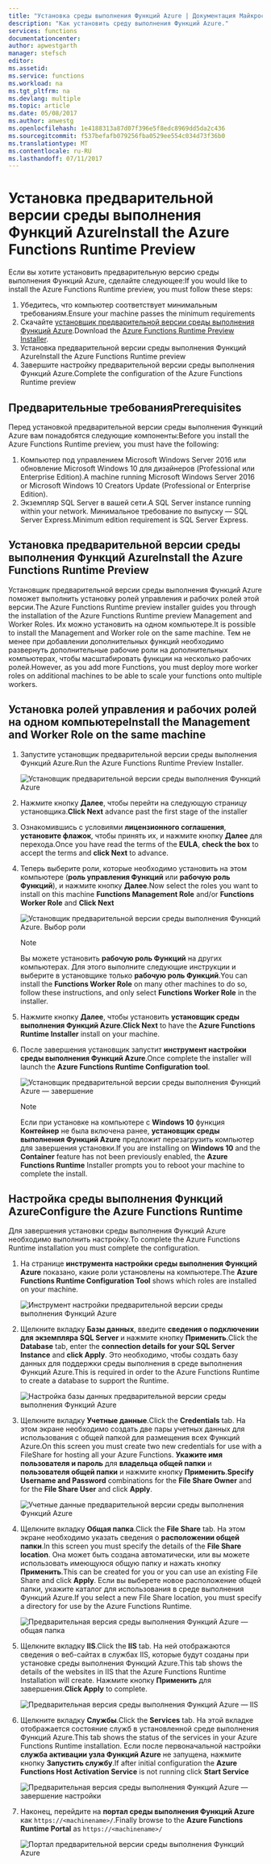 ```yaml
---
title: "Установка среды выполнения Функций Azure | Документация Майкрософт"
description: "Как установить среду выполнения Функций Azure."
services: functions
documentationcenter: 
author: apwestgarth
manager: stefsch
editor: 
ms.assetid: 
ms.service: functions
ms.workload: na
ms.tgt_pltfrm: na
ms.devlang: multiple
ms.topic: article
ms.date: 05/08/2017
ms.author: anwestg
ms.openlocfilehash: 1e4188313a87d07f396e5f8edc8969dd5da2c436
ms.sourcegitcommit: f537befafb079256fba0529ee554c034d73f36b0
ms.translationtype: MT
ms.contentlocale: ru-RU
ms.lasthandoff: 07/11/2017
---
```

# <a name="install-the-azure-functions-runtime-preview"></a><span data-ttu-id="5c9ca-103">Установка предварительной версии среды выполнения Функций Azure</span><span class="sxs-lookup"><span data-stu-id="5c9ca-103">Install the Azure Functions Runtime Preview</span></span>

<span data-ttu-id="5c9ca-104">Если вы хотите установить предварительную версию среды выполнения Функций Azure, сделайте следующее:</span><span class="sxs-lookup"><span data-stu-id="5c9ca-104">If you would like to install the Azure Functions Runtime preview, you must follow these steps:</span></span>

1. <span data-ttu-id="5c9ca-105">Убедитесь, что компьютер соответствует минимальным требованиям.</span><span class="sxs-lookup"><span data-stu-id="5c9ca-105">Ensure your machine passes the minimum requirements</span></span>
1. <span data-ttu-id="5c9ca-106">Скачайте [установщик предварительной версии среды выполнения Функций Azure](https://aka.ms/azafr).</span><span class="sxs-lookup"><span data-stu-id="5c9ca-106">Download the [Azure Functions Runtime Preview Installer](https://aka.ms/azafr).</span></span> 
1. <span data-ttu-id="5c9ca-107">Установка предварительной версии среды выполнения Функций Azure</span><span class="sxs-lookup"><span data-stu-id="5c9ca-107">Install the Azure Functions Runtime preview</span></span>
1. <span data-ttu-id="5c9ca-108">Завершите настройку предварительной версии среды выполнения Функций Azure.</span><span class="sxs-lookup"><span data-stu-id="5c9ca-108">Complete the configuration of the Azure Functions Runtime preview</span></span>

## <a name="prerequisites"></a><span data-ttu-id="5c9ca-109">Предварительные требования</span><span class="sxs-lookup"><span data-stu-id="5c9ca-109">Prerequisites</span></span>

<span data-ttu-id="5c9ca-110">Перед установкой предварительной версии среды выполнения Функций Azure вам понадобятся следующие компоненты:</span><span class="sxs-lookup"><span data-stu-id="5c9ca-110">Before you install the Azure Functions Runtime preview, you must have the following:</span></span>

1. <span data-ttu-id="5c9ca-111">Компьютер под управлением Microsoft Windows Server 2016 или обновление Microsoft Windows 10 для дизайнеров (Professional или Enterprise Edition).</span><span class="sxs-lookup"><span data-stu-id="5c9ca-111">A machine running Microsoft Windows Server 2016 or Microsoft Windows 10 Creators Update (Professional or Enterprise Edition).</span></span>
1. <span data-ttu-id="5c9ca-112">Экземпляр SQL Server в вашей сети.</span><span class="sxs-lookup"><span data-stu-id="5c9ca-112">A SQL Server instance running within your network.</span></span>  <span data-ttu-id="5c9ca-113">Минимальное требование по выпуску — SQL Server Express.</span><span class="sxs-lookup"><span data-stu-id="5c9ca-113">Minimum edition requirement is SQL Server Express.</span></span>

## <a name="install-the-azure-functions-runtime-preview"></a><span data-ttu-id="5c9ca-114">Установка предварительной версии среды выполнения Функций Azure</span><span class="sxs-lookup"><span data-stu-id="5c9ca-114">Install the Azure Functions Runtime Preview</span></span>

<span data-ttu-id="5c9ca-115">Установщик предварительной версии среды выполнения Функций Azure поможет выполнить установку ролей управления и рабочих ролей этой версии.</span><span class="sxs-lookup"><span data-stu-id="5c9ca-115">The Azure Functions Runtime preview installer guides you through the installation of the Azure Functions Runtime preview Management and Worker Roles.</span></span>  <span data-ttu-id="5c9ca-116">Их можно установить на одном компьютере.</span><span class="sxs-lookup"><span data-stu-id="5c9ca-116">It is possible to install the Management and Worker role on the same machine.</span></span>  <span data-ttu-id="5c9ca-117">Тем не менее при добавлении дополнительных функций необходимо развернуть дополнительные рабочие роли на дополнительных компьютерах, чтобы масштабировать функции на несколько рабочих ролей.</span><span class="sxs-lookup"><span data-stu-id="5c9ca-117">However, as you add more Functions, you must deploy more worker roles on additional machines to be able to scale your functions onto multiple workers.</span></span>

## <a name="install-the-management-and-worker-role-on-the-same-machine"></a><span data-ttu-id="5c9ca-118">Установка ролей управления и рабочих ролей на одном компьютере</span><span class="sxs-lookup"><span data-stu-id="5c9ca-118">Install the Management and Worker Role on the same machine</span></span>

1. <span data-ttu-id="5c9ca-119">Запустите установщик предварительной версии среды выполнения Функций Azure.</span><span class="sxs-lookup"><span data-stu-id="5c9ca-119">Run the Azure Functions Runtime Preview Installer.</span></span>

    ![Установщик предварительной версии среды выполнения Функций Azure][1]

1. <span data-ttu-id="5c9ca-121">Нажмите кнопку **Далее**, чтобы перейти на следующую страницу установщика.</span><span class="sxs-lookup"><span data-stu-id="5c9ca-121">**Click Next** advance past the first stage of the installer</span></span>
1. <span data-ttu-id="5c9ca-122">Ознакомившись с условиями **лицензионного соглашения**, **установите флажок**, чтобы принять их, и нажмите кнопку **Далее** для перехода.</span><span class="sxs-lookup"><span data-stu-id="5c9ca-122">Once you have read the terms of the **EULA**, **check the box** to accept the terms and **click Next** to advance.</span></span>
1. <span data-ttu-id="5c9ca-123">Теперь выберите роли, которые необходимо установить на этом компьютере (**роль управления Функций** или **рабочую роль Функций**), и нажмите кнопку **Далее**.</span><span class="sxs-lookup"><span data-stu-id="5c9ca-123">Now select the roles you want to install on this machine **Functions Management Role** and/or **Functions Worker Role** and **Click Next**</span></span>

    ![Установщик предварительной версии среды выполнения Функций Azure. Выбор роли][3]

    > [!NOTE]
    > <span data-ttu-id="5c9ca-125">Вы можете установить **рабочую роль Функций** на других компьютерах. Для этого выполните следующие инструкции и выберите в установщике только **рабочую роль Функций**.</span><span class="sxs-lookup"><span data-stu-id="5c9ca-125">You can install the **Functions Worker Role** on many other machines to do so, follow these instructions, and only select **Functions Worker Role** in the installer.</span></span>

1. <span data-ttu-id="5c9ca-126">Нажмите кнопку **Далее**, чтобы установить **установщик среды выполнения Функций Azure**.</span><span class="sxs-lookup"><span data-stu-id="5c9ca-126">**Click Next** to have the **Azure Functions Runtime Installer** install on your machine.</span></span>
1. <span data-ttu-id="5c9ca-127">После завершения установщик запустит **инструмент настройки среды выполнения Функций Azure**.</span><span class="sxs-lookup"><span data-stu-id="5c9ca-127">Once complete the installer will launch the **Azure Functions Runtime Configuration tool**.</span></span>

    ![Установщик предварительной версии среды выполнения Функций Azure — завершение][5]

    > [!NOTE]
    > <span data-ttu-id="5c9ca-129">Если при установке на компьютере с **Windows 10** функция **Контейнер** не была включена ранее, **установщик среды выполнения Функций Azure** предложит перезагрузить компьютер для завершения установки.</span><span class="sxs-lookup"><span data-stu-id="5c9ca-129">If you are installing on **Windows 10** and the **Container** feature has not been previously enabled, the **Azure Functions Runtime** Installer prompts you to reboot your machine to complete the install.</span></span>

## <a name="configure-the-azure-functions-runtime"></a><span data-ttu-id="5c9ca-130">Настройка среды выполнения Функций Azure</span><span class="sxs-lookup"><span data-stu-id="5c9ca-130">Configure the Azure Functions Runtime</span></span>

<span data-ttu-id="5c9ca-131">Для завершения установки среды выполнения Функций Azure необходимо выполнить настройку.</span><span class="sxs-lookup"><span data-stu-id="5c9ca-131">To complete the Azure Functions Runtime installation you must complete the configuration.</span></span>

1. <span data-ttu-id="5c9ca-132">На странице **инструмента настройки среды выполнения Функций Azure** показано, какие роли установлены на компьютере.</span><span class="sxs-lookup"><span data-stu-id="5c9ca-132">The **Azure Functions Runtime Configuration Tool** shows which roles are installed on your machine.</span></span>

    ![Инструмент настройки предварительной версии среды выполнения Функций Azure][6]

1. <span data-ttu-id="5c9ca-134">Щелкните вкладку **Базы данных**, введите **сведения о подключении для экземпляра SQL Server** и нажмите кнопку **Применить**.</span><span class="sxs-lookup"><span data-stu-id="5c9ca-134">Click the **Database** tab, enter the **connection details for your SQL Server Instance** and **click Apply**.</span></span>  <span data-ttu-id="5c9ca-135">Это необходимо, чтобы создать базу данных для поддержки среды выполнения в среде выполнения Функций Azure.</span><span class="sxs-lookup"><span data-stu-id="5c9ca-135">This is required in order to the Azure Functions Runtime to create a database to support the Runtime.</span></span>
    
    ![Настройка базы данных предварительной версии среды выполнения Функций Azure][7]

1. <span data-ttu-id="5c9ca-137">Щелкните вкладку **Учетные данные**.</span><span class="sxs-lookup"><span data-stu-id="5c9ca-137">Click the **Credentials** tab.</span></span>  <span data-ttu-id="5c9ca-138">На этом экране необходимо создать две пары учетных данных для использования с общей папкой для размещения всех Функций Azure.</span><span class="sxs-lookup"><span data-stu-id="5c9ca-138">On this screen you must create two new credentials for use with a FileShare for hosting all your Azure Functions.</span></span>  <span data-ttu-id="5c9ca-139">**Укажите имя пользователя и пароль** для **владельца общей папки** и **пользователя общей папки** и нажмите кнопку **Применить**.</span><span class="sxs-lookup"><span data-stu-id="5c9ca-139">**Specify Username and Password** combinations for the **File Share Owner** and for the **File Share User** and click **Apply**.</span></span>

    ![Учетные данные предварительной версии среды выполнения Функций Azure][8]

1. <span data-ttu-id="5c9ca-141">Щелкните вкладку **Общая папка**.</span><span class="sxs-lookup"><span data-stu-id="5c9ca-141">Click the **File Share** tab.</span></span>  <span data-ttu-id="5c9ca-142">На этом экране необходимо указать сведения о **расположении общей папки**.</span><span class="sxs-lookup"><span data-stu-id="5c9ca-142">In this screen you must specify the details of the **File Share location**.</span></span>  <span data-ttu-id="5c9ca-143">Она может быть создана автоматически, или вы можете использовать имеющуюся общую папку и нажать кнопку **Применить**.</span><span class="sxs-lookup"><span data-stu-id="5c9ca-143">This can be created for you or you can use an existing File Share and click **Apply**.</span></span>  <span data-ttu-id="5c9ca-144">Если вы выберете новое расположение общей папки, укажите каталог для использования в среде выполнения Функций Azure.</span><span class="sxs-lookup"><span data-stu-id="5c9ca-144">If you select a new File Share location, you must specify a directory for use by the Azure Functions Runtime.</span></span>
    
    ![Предварительная версия среды выполнения Функций Azure — общая папка][9]

1. <span data-ttu-id="5c9ca-146">Щелкните вкладку **IIS**.</span><span class="sxs-lookup"><span data-stu-id="5c9ca-146">Click the **IIS** tab.</span></span>  <span data-ttu-id="5c9ca-147">На ней отображаются сведения о веб-сайтах в службах IIS, которые будут созданы при установке среды выполнения Функций Azure.</span><span class="sxs-lookup"><span data-stu-id="5c9ca-147">This tab shows the details of the websites in IIS that the Azure Functions Runtime Installation will create.</span></span>  <span data-ttu-id="5c9ca-148">Нажмите кнопку **Применить** для завершения.</span><span class="sxs-lookup"><span data-stu-id="5c9ca-148">**Click Apply** to complete.</span></span>

    ![Предварительная версия среды выполнения Функций Azure — IIS][10]

1. <span data-ttu-id="5c9ca-150">Щелкните вкладку **Службы**.</span><span class="sxs-lookup"><span data-stu-id="5c9ca-150">Click the **Services** tab.</span></span>  <span data-ttu-id="5c9ca-151">На этой вкладке отображается состояние служб в установленной среде выполнения Функций Azure.</span><span class="sxs-lookup"><span data-stu-id="5c9ca-151">This tab shows the status of the services in your Azure Functions Runtime installation.</span></span>  <span data-ttu-id="5c9ca-152">Если после первоначальной настройки **служба активации узла Функций Azure** не запущена, нажмите кнопку **Запустить службу**.</span><span class="sxs-lookup"><span data-stu-id="5c9ca-152">If after initial configuration the **Azure Functions Host Activation Service** is not running click **Start Service**</span></span>

    ![Предварительная версия среды выполнения Функций Azure — завершение настройки][11]

1. <span data-ttu-id="5c9ca-154">Наконец, перейдите на **портал среды выполнения Функций Azure** как `https://<machinename>/`.</span><span class="sxs-lookup"><span data-stu-id="5c9ca-154">Finally browse to the **Azure Functions Runtime Portal** as `https://<machinename>/`</span></span>

    ![Портал предварительной версии среды выполнения Функций Azure][12]


<!--Image references-->
[1]: ./media/functions-runtime-install/AzureFunctionsRuntime_Installer1.png
[2]: ./media/functions-runtime-install/AzureFunctionsRuntime_Installer2-EULA.png
[3]: ./media/functions-runtime-install/AzureFunctionsRuntime_Installer3-ChooseRoles.png
[4]: ./media/functions-runtime-install/AzureFunctionsRuntime_Installer4-Install.png
[5]: ./media/functions-runtime-install/AzureFunctionsRuntime_Installer5-InstallComplete.png
[6]: ./media/functions-runtime-install/AzureFunctionsRuntime_Configuration1.png
[7]: ./media/functions-runtime-install/AzureFunctionsRuntime_Configuration2_SQL.png
[8]: ./media/functions-runtime-install/AzureFunctionsRuntime_Configuration3_Credentials.png
[9]: ./media/functions-runtime-install/AzureFunctionsRuntime_Configuration4_Fileshare.png
[10]: ./media/functions-runtime-install/AzureFunctionsRuntime_Configuration5_IIS.png
[11]: ./media/functions-runtime-install/AzureFunctionsRuntime_Configuration6_Services.png
[12]: ./media/functions-runtime-install/AzureFunctionsRuntime_Portal.png
